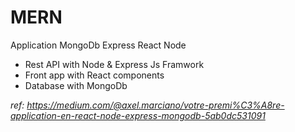 # MERN
Application MongoDb Express React Node
- Rest API with Node & Express Js Framwork
- Front app with React components
- Database with MongoDb

*ref: https://medium.com/@axel.marciano/votre-premi%C3%A8re-application-en-react-node-express-mongodb-5ab0dc531091*
